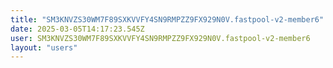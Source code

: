 ```yaml
---
title: "SM3KNVZS30WM7F89SXKVVFY4SN9RMPZZ9FX929N0V.fastpool-v2-member6"
date: 2025-03-05T14:17:23.545Z
user: SM3KNVZS30WM7F89SXKVVFY4SN9RMPZZ9FX929N0V.fastpool-v2-member6
layout: "users"
---
```

    